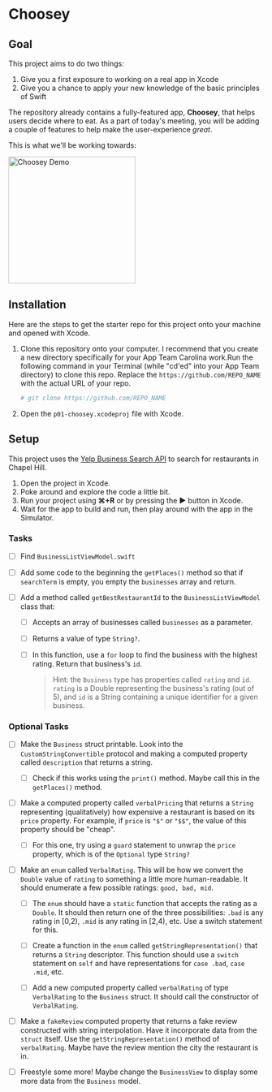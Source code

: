 # Choosey

## Goal

This project aims to do two things:

1. Give you a first exposure to working on a real app in Xcode
2. Give you a chance to apply your new knowledge of the basic principles of Swift

The repository already contains a fully-featured app, **Choosey**, that helps users decide where to eat. As a part of today's meeting, you will be adding a couple of features to help make the user-experience *great*.

This is what we'll be working towards:

<img src="Screenshots/choosey-demo.gif" alt="Choosey Demo" width="250"/>

## Installation

Here are the steps to get the starter repo for this project onto your machine and opened with Xcode.

1. Clone this repository onto your computer. I recommend that you create a new directory specifically for your App Team Carolina work.Run the following command in your Terminal (while "cd'ed" into your App Team directory) to clone this repo. Replace the `https://github.com/REPO_NAME` with the actual URL of your repo.

   ```bash
   # git clone https://github.com/REPO_NAME
   ```

2. Open the `p01-choosey.xcodeproj` file with Xcode.

## Setup

This project uses the [Yelp Business Search API](https://www.yelp.com/developers/documentation/v3/business_search) to search for restaurants in Chapel Hill.
1. Open the project in Xcode.
2. Poke around and explore the code a little bit.
3. Run your project using **⌘+R** or by pressing the **►** button in Xcode.
4. Wait for the app to build and run, then play around with the app in the Simulator.

### Tasks

- [ ] Find `BusinessListViewModel.swift`

- [ ] Add some code to the beginning the `getPlaces()` method so that if `searchTerm` is empty, you empty the `businesses` array and return.

- [ ] Add a method called `getBestRestaurantId` to the `BusinessListViewModel` class that:

  - [ ] Accepts an array of businesses called `businesses` as a parameter.

  - [ ] Returns a value of type `String?`.

  - [ ] In this function, use a `for` loop to find the business with the highest rating. Return that business's `id`.

    > Hint: the `Business` type has properties called `rating` and `id`. `rating` is a Double representing the business's rating (out of 5), and `id` is a String containing a unique identifier for a given business.
 
### Optional Tasks
- [ ] Make the `Business` struct printable. Look into the `CustomStringConvertible` protocol and making a computed property called `description` that returns a string.

   - [ ] Check if this works using the `print()` method. Maybe call this in the `getPlaces()` method.
   
- [ ] Make a computed property called `verbalPricing` that returns a `String` representing (qualitatively) how expensive a restaurant is based on its `price` property. For example, if `price` is `"$"` or `"$$"`, the value of this property should be "cheap".

   - [ ] For this one, try using a `guard` statement to unwrap the `price` property, which is of the `Optional` type `String?`

- [ ] Make an `enum` called `VerbalRating`. This will be how we convert the `Double` value of `rating` to something a little more human-readable. It should enumerate a few possible ratings: `good, bad, mid`.

   - [ ] The `enum` should have a `static` function that accepts the rating as a `Double`. It should then return one of the three possibilities: `.bad` is any rating in [0,2), `.mid` is any rating in [2,4), etc. Use a switch statement for this.
   
   - [ ] Create a function in the `enum` called `getStringRepresentation()` that returns a `String` descriptor. This function should use a `switch` statement on `self` and have representations for `case .bad`, `case .mid`, etc.
   
   - [ ] Add a new computed property called `verbalRating` of type `VerbalRating` to the `Business` struct. It should call the constructor of `VerbalRating`. 
   
- [ ] Make a `fakeReview` computed property that returns a fake review constructed with string interpolation. Have it incorporate data from the `struct` itself. Use the `getStringRepresentation()` method of `verbalRating`. Maybe have the review mention the city the restaurant is in. 

- [ ] Freestyle some more! Maybe change the `BusinessView` to display some more data from the `Business` model.
   
